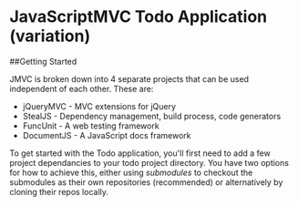 #  JavaScriptMVC Todo Application (variation)

##Getting Started

JMVC is broken down into 4 separate projects that can be used independent of each other. These are:
<ul>
<li>jQueryMVC - MVC extensions for jQuery</li>
<li>StealJS - Dependency management, build process, code generators</li>
<li>FuncUnit - A web testing framework</li>
<li>DocumentJS - A JavaScript docs framework</li>
</ul>

To get started with the Todo application, you'll first need to add a few project dependancies to your todo project directory. You have two options for how to achieve this, either using *submodules* to checkout the submodules as their own repositories (recommended) or alternatively by cloning their repos locally.